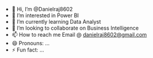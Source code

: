- 👋 Hi, I’m @Danielraj8602
- 👀 I’m interested in Power BI
- 🌱 I’m currently learning Data Analyst
- 💞️ I’m looking to collaborate on Business Intelligence
- 📫 How to reach me Email @ danielraj8602@gmail.com
- 😄 Pronouns: ...
- ⚡ Fun fact: ...

<!---
Danielraj8602/Danielraj8602 is a ✨ special ✨ repository because its `README.md` (this file) appears on your GitHub profile.
You can click the Preview link to take a look at your changes.
--->
